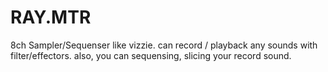 RAY.MTR
=======

8ch Sampler/Sequenser like vizzie.
can record / playback any sounds with filter/effectors.
also, you can sequensing, slicing your record sound.
